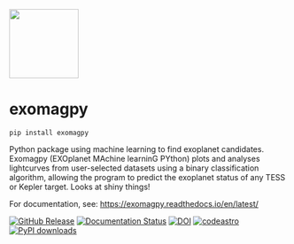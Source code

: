 <img src="https://github.com/quasoph/exomagpy/blob/main/docs/Exomagpy_logo.png?raw=true" height="125" width="125" >

# exomagpy

`pip install exomagpy`

Python package using machine learning to find exoplanet candidates. Exomagpy (EXOplanet MAchine learninG PYthon) plots and analyses lightcurves from user-selected datasets using a binary classification algorithm, allowing the program to predict the exoplanet status of any TESS or Kepler target. Looks at shiny things!

For documentation, see: https://exomagpy.readthedocs.io/en/latest/

[![GitHub Release](https://github-basic-badges.herokuapp.com/release/quasoph/exomagpy.svg)]() [![Documentation Status](https://readthedocs.org/projects/exomagpy/badge/?version=latest)](https://exomagpy.readthedocs.io/en/latest/?badge=latest)
[![DOI](https://zenodo.org/badge/506659730.svg)](https://zenodo.org/badge/latestdoi/506659730) [![codeastro](https://img.shields.io/badge/Made%20at-Code/Astro-blueviolet.svg)](https://semaphorep.github.io/codeastro/)
[![PyPI downloads](https://img.shields.io/pypi/dm/exomagpy.svg)](https://pypistats.org/packages/exomagpy)

